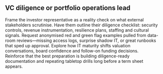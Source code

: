 ## VC diligence or portfolio operations lead

Frame the investor representative as a reality check on what external stakeholders scrutinise. Have them outline their diligence checklist: security controls, revenue instrumentation, resilience plans, staffing and cultural signals. Request anonymised red and green flag examples pulled from data-room reviews—missing access logs, surprise shadow IT, or great runbooks that sped up approval. Explore how IT maturity shifts valuation conversations, board confidence and follow-on funding decisions. Reinforce that the best preparation is building diligence-ready documentation and repeating tabletop drills long before a term sheet appears.

